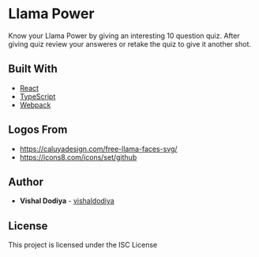 # Llama Power
Know your Llama Power by giving an interesting 10 question quiz. After giving quiz review your answeres or retake the quiz to give it another shot.

## Built With
* [React](https://reactjs.org/)
* [TypeScript](https://www.typescriptlang.org/)
* [Webpack](https://webpack.js.org/)

## Logos From
* https://caluyadesign.com/free-llama-faces-svg/
* https://icons8.com/icons/set/github

## Author

* **Vishal Dodiya** - [vishaldodiya](https://github.com/vishaldodiya)

## License

This project is licensed under the ISC License